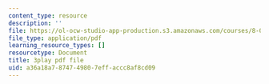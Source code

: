```yaml
---
content_type: resource
description: ''
file: https://ol-ocw-studio-app-production.s3.amazonaws.com/courses/8-01sc-classical-mechanics-fall-2016/a36a18a7874749807effaccc8af8cd09_1GvCIlHihEA.pdf
file_type: application/pdf
learning_resource_types: []
resourcetype: Document
title: 3play pdf file
uid: a36a18a7-8747-4980-7eff-accc8af8cd09
---
```

